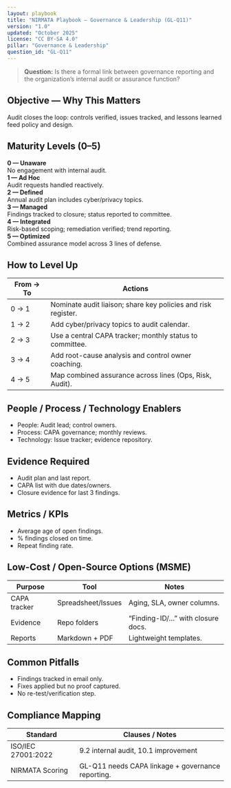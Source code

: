 ```yaml
---
layout: playbook
title: "NIRMATA Playbook — Governance & Leadership (GL-Q11)"
version: "1.0"
updated: "October 2025"
license: "CC BY-SA 4.0"
pillar: "Governance & Leadership"
question_id: "GL-Q11"
---
```


> **Question:** Is there a formal link between governance reporting and the organization’s internal audit or assurance function?

## Objective — Why This Matters
Audit closes the loop: controls verified, issues tracked, and lessons learned feed policy and design.

## Maturity Levels (0–5)
<div class="levels-grid">
  <div class="level level-0"><strong>0 — Unaware</strong><br>No engagement with internal audit.</div>
  <div class="level level-1"><strong>1 — Ad Hoc</strong><br>Audit requests handled reactively.</div>
  <div class="level level-2"><strong>2 — Defined</strong><br>Annual audit plan includes cyber/privacy topics.</div>
  <div class="level level-3"><strong>3 — Managed</strong><br>Findings tracked to closure; status reported to committee.</div>
  <div class="level level-4"><strong>4 — Integrated</strong><br>Risk-based scoping; remediation verified; trend reporting. </div>
  <div class="level level-5"><strong>5 — Optimized</strong><br>Combined assurance model across 3 lines of defense. </div>
</div>

## How to Level Up
| From → To | Actions |
|---|---|
| 0 → 1 | Nominate audit liaison; share key policies and risk register. |
| 1 → 2 | Add cyber/privacy topics to audit calendar. |
| 2 → 3 | Use a central CAPA tracker; monthly status to committee. |
| 3 → 4 | Add root-cause analysis and control owner coaching. |
| 4 → 5 | Map combined assurance across lines (Ops, Risk, Audit). |

## People / Process / Technology Enablers
- People: Audit lead; control owners.
- Process: CAPA governance; monthly reviews.
- Technology: Issue tracker; evidence repository.

## Evidence Required
- Audit plan and last report.
- CAPA list with due dates/owners.
- Closure evidence for last 3 findings.

## Metrics / KPIs
- Average age of open findings.
- % findings closed on time.
- Repeat finding rate.

## Low-Cost / Open-Source Options (MSME)
| Purpose | Tool | Notes |
|---|---|---|
| CAPA tracker | Spreadsheet/Issues | Aging, SLA, owner columns. |
| Evidence | Repo folders | “Finding-ID/…” with closure docs. |
| Reports | Markdown + PDF | Lightweight templates. |

## Common Pitfalls
- Findings tracked in email only.
- Fixes applied but no proof captured.
- No re-test/verification step.

## Compliance Mapping
| Standard | Clauses / Notes |
|---|---|
| ISO/IEC 27001:2022 | 9.2 internal audit, 10.1 improvement |
| NIRMATA Scoring | GL-Q11 needs CAPA linkage + governance reporting.

